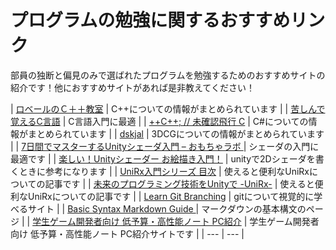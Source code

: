 # プログラムの勉強に関するおすすめリンク

部員の独断と偏見のみで選ばれたプログラムを勉強するためのおすすめサイトの紹介です！他におすすめサイトがあれば是非教えてください！

| [ロベールのＣ＋＋教室](http://www7b.biglobe.ne.jp/~robe/cpphtml/)  | C++についての情報がまとめられています |
| [苦しんで覚えるC言語](https://9cguide.appspot.com/) | C言語入門に最適 |
| [++C++; // 未確認飛行 C](https://ufcpp.net/) | C#についての情報がまとめられています |
| [dskjal](https://dskjal.com/) | 3DCGについての情報がまとめられています |
| [7日間でマスターするUnityシェーダ入門 – おもちゃラボ 	](https://nn-hokuson.hatenablog.com/entry/2018/02/15/140037) | シェーダの入門に最適です |
| [楽しい！Unityシェーダー お絵描き入門！](https://docs.google.com/presentation/d/1NMhx4HWuNZsjNRRlaFOu2ysjo04NgcpFlEhzodE8Rlg/edit#slide=id.g423da70889_217_0) | unityで2Dシェーダを書くときに参考になります |
| [UniRx入門シリーズ 目次](https://docs.google.com/presentation/d/1NMhx4HWuNZsjNRRlaFOu2ysjo04NgcpFlEhzodE8Rlg/edit#slide=id.g423da70889_217_0) | 使えると便利なUniRxについての記事です |
| [未来のプログラミング技術をUnityで -UniRx-](https://www.slideshare.net/torisoup/unity-unirx) | 使えると便利なUniRxについての記事です |
| [Learn Git Branching](https://learngitbranching.js.org/?locale=ja) | gitについて視覚的に学べるサイト |
| [Basic Syntax Markdown Guide ](https://www.markdownguide.org/basic-syntax/) | マークダウンの基本構文のページ |
| [学生ゲーム開発者向け 低予算・高性能ノート PC紹介](https://github.com/Reputeless/Laptops) | 学生ゲーム開発者向け 低予算・高性能ノート PC紹介サイトです |
| --- | --- |
